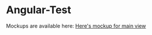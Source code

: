 # Angular-Test

Mockups are available here: [Here's mockup for main view](https://imgur.com/a/bF1H3)
